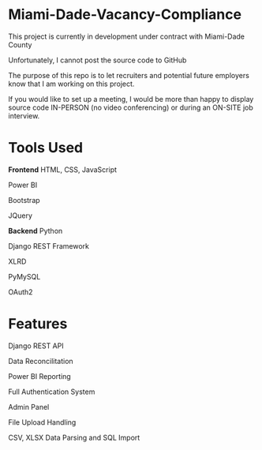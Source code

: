 # Miami-Dade-Vacancy-Compliance
This project is currently in development under contract with Miami-Dade County

Unfortunately, I cannot post the source code to GitHub

The purpose of this repo is to let recruiters and potential future employers know that I am working on this project.

If you would like to set up a meeting, I would be more than happy to display source code IN-PERSON (no video conferencing) or during an ON-SITE job interview.

# Tools Used
__Frontend__
HTML, CSS, JavaScript

Power BI

Bootstrap

JQuery


__Backend__
Python

Django REST Framework

XLRD

PyMySQL

OAuth2


# Features
Django REST API

Data Reconcilitation

Power BI Reporting

Full Authentication System

Admin Panel

File Upload Handling

CSV, XLSX Data Parsing and SQL Import
